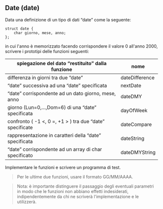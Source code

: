## Date (date)
Data una definizione di un tipo di dati “date” come la seguente:

```
struct date {
    char giorno, mese, anno;
};
```
in cui l'anno è memorizzato facendo corrispondere il valore 0 all'anno 2000, scrivere i prototipi delle funzioni seguenti:

| spiegazione del dato “restituito” dalla funzione         | nome           |
| -------------------------------------------------------- | -------------- |
| differenza in giorni tra due ”date”                      | dateDifference |
| “date” successiva ad una “date” specificata              | nextDate       |
| “date” corrispondente ad un dato giorno, mese, anno      | dateDMY        |
| giorno (Lun=0,…,Dom=6) di una “date” specificata         | dayOfWeek      |
| confronto ( -1 <, 0 =, +1 > ) tra due “date” specificate | dateCompare    |
| rappresentazione in caratteri della “date” specificata   | dateString     |
| “date” corrispondente ad un array di char specificato    | dateDMYString  |

Implementare le funzioni e scrivere un programma di test.

> Per le ultime due funzioni, usare il formato GG/MM/AAAA.

> Nota: è importante distinguere il passaggio degli eventuali parametri in modo che le funzioni non abbiano effetti indesiderati, indipendentemente da chi ne scriverà l'implementazione e le utilizzerà.
